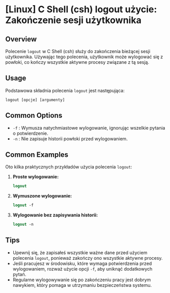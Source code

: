 # [Linux] C Shell (csh) logout użycie: Zakończenie sesji użytkownika

## Overview
Polecenie `logout` w C Shell (csh) służy do zakończenia bieżącej sesji użytkownika. Używając tego polecenia, użytkownik może wylogować się z powłoki, co kończy wszystkie aktywne procesy związane z tą sesją.

## Usage
Podstawowa składnia polecenia `logout` jest następująca:

```
logout [opcje] [argumenty]
```

## Common Options
- `-f` : Wymusza natychmiastowe wylogowanie, ignorując wszelkie pytania o potwierdzenie.
- `-n` : Nie zapisuje historii powłoki przed wylogowaniem.

## Common Examples
Oto kilka praktycznych przykładów użycia polecenia `logout`:

1. **Proste wylogowanie:**
   ```csh
   logout
   ```

2. **Wymuszone wylogowanie:**
   ```csh
   logout -f
   ```

3. **Wylogowanie bez zapisywania historii:**
   ```csh
   logout -n
   ```

## Tips
- Upewnij się, że zapisałeś wszystkie ważne dane przed użyciem polecenia `logout`, ponieważ zakończy ono wszystkie aktywne procesy.
- Jeśli pracujesz w środowisku, które wymaga potwierdzenia przed wylogowaniem, rozważ użycie opcji `-f`, aby uniknąć dodatkowych pytań.
- Regularne wylogowywanie się po zakończeniu pracy jest dobrym nawykiem, który pomaga w utrzymaniu bezpieczeństwa systemu.